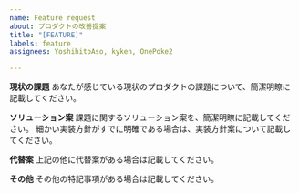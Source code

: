 ```yaml
---
name: Feature request
about: プロダクトの改善提案
title: "[FEATURE]"
labels: feature
assignees: YoshihitoAso, kyken, OnePoke2

---
```


**現状の課題**
あなたが感じている現状のプロダクトの課題について、簡潔明瞭に記載してください。

**ソリューション案**
課題に関するソリューション案を、簡潔明瞭に記載してください。
細かい実装方針がすでに明確である場合は、実装方針案について記載してください。

**代替案**
上記の他に代替案がある場合は記載してください。

**その他**
その他の特記事項がある場合は記載してください。
